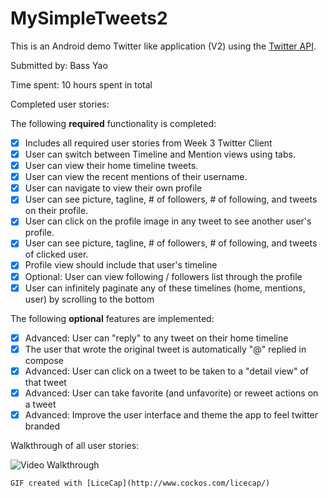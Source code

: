 # MySimpleTweets2

This is an Android demo Twitter like application  (V2)  using the [Twitter API](https://dev.twitter.com/rest/public).

Submitted by: Bass Yao

Time spent: 10 hours spent in total

Completed user stories:

The following **required** functionality is completed:

* [x] Includes all required user stories from Week 3 Twitter Client
* [x] User can switch between Timeline and Mention views using tabs.
* [x] User can view their home timeline tweets.
* [x] User can view the recent mentions of their username.
* [x] User can navigate to view their own profile
* [x] User can see picture, tagline, # of followers, # of following, and tweets on their profile.
* [x] User can click on the profile image in any tweet to see another user's profile.
* [x] User can see picture, tagline, # of followers, # of following, and tweets of clicked user.
* [x] Profile view should include that user's timeline
* [x] Optional: User can view following / followers list through the profile
* [x] User can infinitely paginate any of these timelines (home, mentions, user) by scrolling to the bottom

The following **optional** features are implemented:

* [x] Advanced: User can "reply" to any tweet on their home timeline
* [x] The user that wrote the original tweet is automatically "@" replied in compose
* [x] Advanced: User can click on a tweet to be taken to a "detail view" of that tweet
* [x] Advanced: User can take favorite (and unfavorite) or reweet actions on a tweet
* [x] Advanced: Improve the user interface and theme the app to feel twitter branded

Walkthrough of all user stories:

![Video Walkthrough](SimpleTweet2.gif)

    GIF created with [LiceCap](http://www.cockos.com/licecap/)
